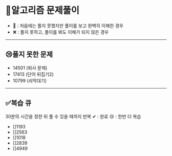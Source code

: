 # 🚀알고리즘 문제풀이

- 🔺 : 처음에는 풀지 못했지만 풀이를 보고 완벽히 이해한 경우
- ❌ : 풀지 못하고, 풀이를 봐도 이해가 되지 않은 경우

---

## 😢풀지 못한 문제

- 14501 (퇴사 문제)
- 17413 (단어 뒤집기2)
- 10799 (쇠막대기)

---

## ✅복습 큐

30분의 시간을 정한 뒤 풀 수 있을 때까지 반복
✔ : 완료
😢 : 한번 더 복습

- []1193
- []2563
- []1018
- []2839
- []4949
